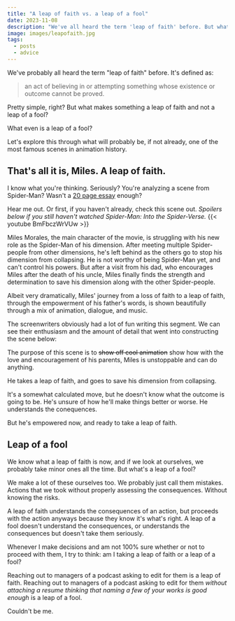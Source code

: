 ```yaml
---
title: "A leap of faith vs. a leap of a fool"
date: 2023-11-08
description: "We've all heard the term 'leap of faith' before. But what makes a leap one of faith and not just one of a fool?"
image: images/leapofaith.jpg
tags:
  - posts
  - advice
---
```

We've probably all heard the term "leap of faith" before. It's defined as:
> an act of believing in or attempting something whose existence or outcome cannot be proved.

Pretty simple, right? But what makes something a leap of faith and not a leap of a fool?

What even is a leap of a fool?

Let's explore this through what will probably be, if not already, one of the most famous scenes in animation history.

## That's all it is, Miles. A leap of faith.
I know what you're thinking. Seriously? You're analyzing a scene from Spider-Man? Wasn't a [20 page essay](https://mhadi.blog/posts/cinematic-storytelling-of-across-the-spiderverse/) enough?

Hear me out. Or first, if you haven't already, check this scene out. *Spoilers below if you still haven't watched Spider-Man: Into the Spider-Verse.*
{{< youtube BmFbczWrVUw >}}

Miles Morales, the main character of the movie, is struggling with his new role as the Spider-Man of his dimension. After meeting multiple Spider-people from other dimensions, he's left behind as the others go to stop his dimension from collapsing. He is not worthy of being Spider-Man yet, and can't control his powers. But after a visit from his dad, who encourages Miles after the death of his uncle, Miles finally finds the strength and determination to save his dimension along with the other Spider-people.

Albeit very dramatically, Miles' journey from a loss of faith to a leap of faith, through the empowerment of his father's words, is shown beautifully through a mix of animation, dialogue, and music.

The screenwriters obviously had a lot of fun writing this segment. We can see their enthusiasm and the amount of detail that went into constructing the scene below:

The purpose of this scene is to ~~show off cool animation~~ show how with the love and encouragement of his parents, Miles is unstoppable and can do anything.

He takes a leap of faith, and goes to save his dimension from collapsing.

It's a somewhat calculated move, but he doesn't know what the outcome is going to be. He's unsure of how he'll make things better or worse. He understands the conequences.

But he's empowered now, and ready to take a leap of faith.

## Leap of a fool
We know what a leap of faith is now, and if we look at ourselves, we probably take minor ones all the time. But what's a leap of a fool?

We make a lot of these ourselves too. We probably just call them mistakes. Actions that we took without properly assessing the consequences. Without knowing the risks.

A leap of faith understands the consequences of an action, but proceeds with the action anyways because they know it's what's right. A leap of a fool doesn't understand the consequences, or understands the consequences but doesn't take them seriously.

Whenever I make decisions and am not 100% sure whether or not to proceed with them, I try to think: am I taking a leap of faith or a leap of a fool?

Reaching out to managers of a podcast asking to edit for them is a leap of faith. Reaching out to managers of a podcast asking to edit for them *without attaching a resume thinking that naming a few of your works is good enough* is a leap of a fool.

Couldn't be me.